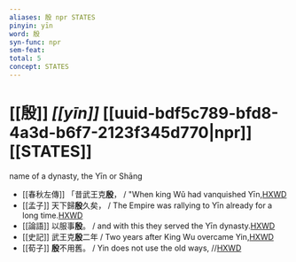 ```yaml
---
aliases: 殷 npr STATES
pinyin: yīn
word: 殷
syn-func: npr
sem-feat: 
total: 5
concept: STATES 
---
```

# [[殷]] *[[yīn]]*  [[uuid-bdf5c789-bfd8-4a3d-b6f7-2123f345d770|npr]] [[STATES]]
name of a dynasty, the Yīn or Shāng
 - [[春秋左傳]] 「昔武王克**殷**， / "When king Wǔ had vanquished Yīn,[HXWD](https://hxwd.org/textview.html?location=KR1e0001_tls_005-104a.11)
 - [[孟子]] 天下歸**殷**久矣， / The Empire was rallying to Yīn already for a long time.[HXWD](https://hxwd.org/textview.html?location=KR1h0001_tls_003-6a.6)
 - [[論語]] 以服事**殷**。 / and with this they served the Yīn dynasty.[HXWD](https://hxwd.org/textview.html?location=KR1h0004_tls_008-20a.12)
 - [[史記]] 武王克**殷**二年
                     / Two years after King Wu overcame Yin,[HXWD](https://hxwd.org/textview.html?location=KR2a0001_tls_033-2a.2)
 - [[荀子]] **殷**不用舊。
                     / Yin does not use the old ways, //[HXWD](https://hxwd.org/textview.html?location=KR3a0002_tls_006-12a.35)